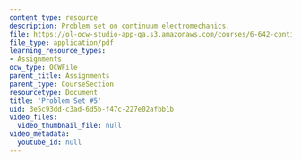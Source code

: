 ```yaml
---
content_type: resource
description: Problem set on continuum electromechanics.
file: https://ol-ocw-studio-app-qa.s3.amazonaws.com/courses/6-642-continuum-electromechanics-fall-2008/3e5c93ddc3ad6d5bf47c227e02afbb1b_pset5.pdf
file_type: application/pdf
learning_resource_types:
- Assignments
ocw_type: OCWFile
parent_title: Assignments
parent_type: CourseSection
resourcetype: Document
title: 'Problem Set #5'
uid: 3e5c93dd-c3ad-6d5b-f47c-227e02afbb1b
video_files:
  video_thumbnail_file: null
video_metadata:
  youtube_id: null
---
```

